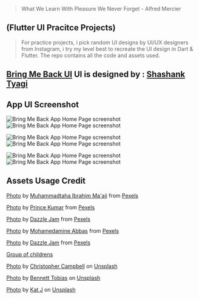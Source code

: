 > What We Learn With Pleasure We Never Forget - Alfred Mercier

## (Flutter UI Pracitce Projects) 

> For practice projects, i pick random UI designs by UI/UX designers from Instagram, i try my level best to recreate the UI design in Dart & Flutter. The repo contains all the code and assets used.


## [Bring Me Back UI](https://www.instagram.com/p/B-v5jPYgzxQ/) UI is designed by : [Shashank Tyagi](https://www.behance.net/shashank25)


## App UI Screenshot

![Bring Me Back App Home Page screenshot](screenshots/app_scr1.png) ![Bring Me Back App Home Page screenshot](screenshots/app_scr2.png)

![Bring Me Back App Home Page screenshot](screenshots/app_scr4.png) ![Bring Me Back App Home Page screenshot](screenshots/app_scr5.png)

![Bring Me Back App Home Page screenshot](screenshots/app_scr6.png) ![Bring Me Back App Home Page screenshot](screenshots/app_scr7.png)


## Assets Usage Credit

[Photo](https://www.pexels.com/photo/greyscale-close-up-photo-of-young-girl-2505397/) by [Muhammadtaha Ibrahim Ma'aji](https://www.pexels.com/@captaintaha9?utm_content=attributionCopyText&utm_medium=referral&utm_source=pexels) from [Pexels](pexels.com)

[Photo](https://www.pexels.com/photo/grayscale-photo-of-toddler-2421456/) by [Prince Kumar](https://www.pexels.com/@prince-kumar-781937?utm_content=attributionCopyText&utm_medium=referral&utm_source=pexels) from [Pexels](pexels.com)

[Photo](https://www.pexels.com/photo/grayscale-photograph-group-of-children-1002061/) by [Dazzle Jam](https://www.pexels.com/@dazzle-jam-374075?utm_content=attributionCopyText&utm_medium=referral&utm_source=pexels) from [Pexels](pexels.com)

[Photo](https://www.pexels.com/photo/photo-of-a-boy-2415608/) by [Mohamedamine Abbas](https://www.pexels.com/@algerianphotographer?utm_content=attributionCopyText&utm_medium=referral&utm_source=pexels) from [Pexels](pexels.com)

[Photo](https://www.pexels.com/photo/grayscale-photo-of-little-boy-1029783/) by [Dazzle Jam](https://www.pexels.com/@dazzle-jam-374075?utm_content=attributionCopyText&utm_medium=referral&utm_source=pexels) from [Pexels](pexels.com)

[Group of childrens](https://thepolicytimes.com/poverty-impacts-brain-and-behavioural-development-of-poor-children/)

[Photo](https://unsplash.com/photos/rDEOVtE7vOs) by [Christopher Campbell](https://unsplash.com/@chrisjoelcampbell?utm_source=unsplash&utm_medium=referral&utm_content=creditCopyText) on [Unsplash](https://unsplash.com/)

[Photo](https://unsplash.com/photos/DPmoxmj-ok0) by [Bennett Tobias](https://unsplash.com/@bwtobias?utm_source=unsplash&utm_medium=referral&utm_content=creditCopyText) on [Unsplash](https://unsplash.com/)

[Photo](https://unsplash.com/photos/NPmR0RblyhQ) by [Kat J](https://unsplash.com/@kj2018?utm_source=unsplash&utm_medium=referral&utm_content=creditCopyText) on [Unsplash](https://unsplash.com/)


